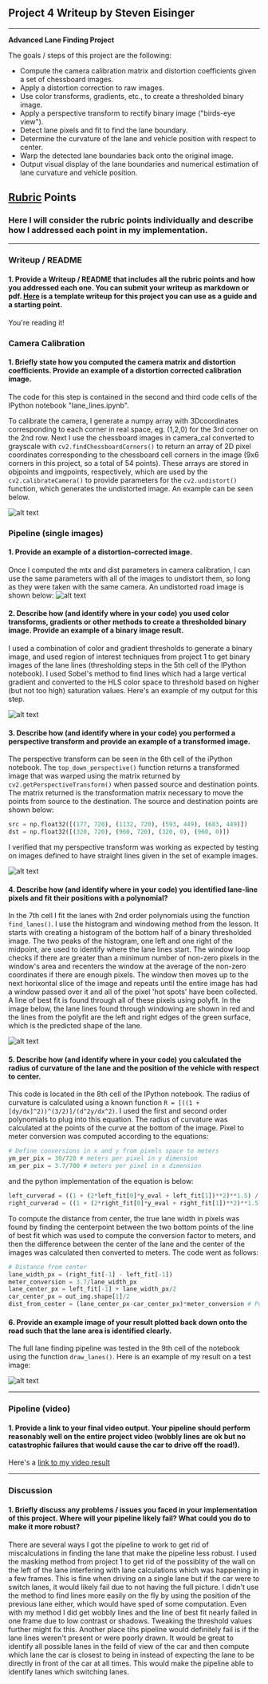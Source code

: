 ## Project 4 Writeup by Steven Eisinger

---

**Advanced Lane Finding Project**

The goals / steps of this project are the following:

* Compute the camera calibration matrix and distortion coefficients given a set of chessboard images.
* Apply a distortion correction to raw images.
* Use color transforms, gradients, etc., to create a thresholded binary image.
* Apply a perspective transform to rectify binary image ("birds-eye view").
* Detect lane pixels and fit to find the lane boundary.
* Determine the curvature of the lane and vehicle position with respect to center.
* Warp the detected lane boundaries back onto the original image.
* Output visual display of the lane boundaries and numerical estimation of lane curvature and vehicle position.

[//]: # (Image References)

[image1]: ./output_images/undistorted_chess.png "Undistorted"
[image2]: ./output_images/undistorted_road.png "Road Transformed"
[image3]: ./output_images/color_grad_thresh.jpg "Binary Example"
[image4]: ./output_images/perspective_transform.jpg "Warp Example"
[image5]: ./output_images/find_lane_lines.jpg "Fit Visual"
[image6]: ./output_images/full_pipeline.jpg "Output"
[video1]: ./draw_lanes.mp4 "Video"

## [Rubric](https://review.udacity.com/#!/rubrics/571/view) Points

### Here I will consider the rubric points individually and describe how I addressed each point in my implementation.  

---

### Writeup / README

#### 1. Provide a Writeup / README that includes all the rubric points and how you addressed each one.  You can submit your writeup as markdown or pdf.  [Here](https://github.com/udacity/CarND-Advanced-Lane-Lines/blob/master/writeup_template.md) is a template writeup for this project you can use as a guide and a starting point.  

You're reading it!

### Camera Calibration

#### 1. Briefly state how you computed the camera matrix and distortion coefficients. Provide an example of a distortion corrected calibration image.

The code for this step is contained in the second and third code cells of the IPython notebook "lane_lines.ipynb".

To calibrate the camera, I generate a numpy array with 3Dcoordinates corresponding to each corner in real space, eg. (1,2,0) for the 3rd corner on the 2nd row. Next I use the chessboard images in camera_cal converted to grayscale with `cv2.findChessboardCorners()` to return an array of 2D pixel coordinates corresponding to the chessboard cell corners in the image (9x6 corners in this project, so a total of 54 points). These arrays are stored in objpoints and imgpoints, respectively, which are used by the `cv2.calibrateCamera()` to provide parameters for the `cv2.undistort()` function, which generates the undistorted image. An example can be seen below.

![alt text][image1]

### Pipeline (single images)

#### 1. Provide an example of a distortion-corrected image.

Once I computed the mtx and dist parameters in camera calibration, I can use the same parameters with all of the images to undistort them, so long as they were taken with the same camera. An undistorted road image is shown below:
![alt text][image2]

#### 2. Describe how (and identify where in your code) you used color transforms, gradients or other methods to create a thresholded binary image. Provide an example of a binary image result.

I used a combination of color and gradient thresholds to generate a binary image, and used region of interest techniques from project 1 to get binary images of the lane lines (thresholding steps in the 5th cell of the IPython notebook). I used Sobel's method to find lines which had a large vertical gradient and converted to the HLS color space to threshold based on higher (but not too high) saturation values. Here's an example of my output for this step.

![alt text][image3]

#### 3. Describe how (and identify where in your code) you performed a perspective transform and provide an example of a transformed image.

The perspective transform can be seen in the 6th cell of the iPython notebook. The `top_down_perspective()` function returns a transformed image that was warped using the matrix returned by `cv2.getPerspectiveTransform()` when passed source and destination points. The matrix returned is the transformation matrix necessary to move the points from source to the destination. The source and destination points are shown below:

```python
src = np.float32([(177, 720), (1132, 720), (593, 449), (683, 449)])
dst = np.float32([(320, 720), (960, 720), (320, 0), (960, 0)])
```

I verified that my perspective transform was working as expected by testing on images defined to have straight lines given in the set of example images.

![alt text][image4]

#### 4. Describe how (and identify where in your code) you identified lane-line pixels and fit their positions with a polynomial?

In the 7th cell I fit the lanes with 2nd order polynomials using the function `find_lanes()`. I use the histogram and windowing method from the lesson. It starts with creating a histogram of the bottom half of a binary thresholded image. The two peaks of the histogram, one left and one right of the midpoint, are used to identify where the lane lines start. The window loop checks if there are greater than a minimum number of non-zero pixels in the window's area and recenters the window at the average of the non-zero coordinates if there are enough pixels. The window then moves up to the next horixontal slice of the image and repeats until the entire image has had a window passed over it and all of the pixel 'hot spots' have been collected. A line of best fit is found through all of these pixels using polyfit. In the image below, the lane lines found through windowing are shown in red and the lines from the polyfit are the left and right edges of the green surface, which is the predicted shape of the lane.

![alt text][image5]

#### 5. Describe how (and identify where in your code) you calculated the radius of curvature of the lane and the position of the vehicle with respect to center.

This code is located in the 8th cell of the IPython notebook. The radius of curvature is calculated using a known function `R = [((1 + [dy/dx]^2))^(3/2)]/(d^2y/dx^2)`. I used the first and second order polynomials to plug into this equation. The radius of curvature was calculated at the points of the curve at the bottom of the image. Pixel to meter conversion was computed according to the equations:

```python
# Define conversions in x and y from pixels space to meters
ym_per_pix = 30/720 # meters per pixel in y dimension
xm_per_pix = 3.7/700 # meters per pixel in x dimension
```
and the python implementation of the equation is below:

```python
left_curverad = ((1 + (2*left_fit[0]*y_eval + left_fit[1])**2)**1.5) / np.absolute(2*left_fit[0])
right_curverad = ((1 + (2*right_fit[0]*y_eval + right_fit[1])**2)**1.5) / np.absolute(2*right_fit[0])
```

To compute the distance from center, the true lane width in pixels was found by finding the centerpoint between the two bottom points of the line of best fit which was used to compute the conversion factor to meters, and then the difference between the center of the lane and the center of the images was calculated then converted to meters. The code went as follows:

```python
# Distance from center
lane_width_px = (right_fit[-1] - left_fit[-1])
meter_conversion = 3.7/lane_width_px
lane_center_px = left_fit[-1] + lane_width_px/2
car_center_px = out_img.shape[1]/2
dist_from_center = (lane_center_px-car_center_px)*meter_conversion # Positive: car left of center, Negative: car right of center
```

#### 6. Provide an example image of your result plotted back down onto the road such that the lane area is identified clearly.

The full lane finding pipeline was tested in the 9th cell of the notebook using the function `draw_lanes()`.  Here is an example of my result on a test image:

![alt text][image6]

---

### Pipeline (video)

#### 1. Provide a link to your final video output.  Your pipeline should perform reasonably well on the entire project video (wobbly lines are ok but no catastrophic failures that would cause the car to drive off the road!).

Here's a [link to my video result](./project_video.mp4)

---

### Discussion

#### 1. Briefly discuss any problems / issues you faced in your implementation of this project.  Where will your pipeline likely fail?  What could you do to make it more robust?

There are several ways I got the pipeline to work to get rid of miscalculations in finding the lane that make the pipeline less robust. I used the masking method from project 1 to get rid of the possiblity of the wall on the left of the lane interfering with lane calculations which was happening in a few frames. This is fine when driving on a single lane but if the car were to switch lanes, it would likely fail due to not having the full picture. I didn't use the method to find lines more easily on the fly by using the position of the previous lane either, which would have sped of some computation. Even with my method I did get wobbly lines and the line of best fit nearly failed in one frame due to low contrast or shadows. Tweaking the threshold values further might fix this. Another place tihs pipeline would definitely fail is if the lane lines weren't present or were poorly drawn. It would be great to identify all possible lanes in the feild of view of the car and then compute which lane the car is closest to being in instead of expecting the lane to be directly in front of the car at all times. This would make the pipeline able to identify lanes which switching lanes.
